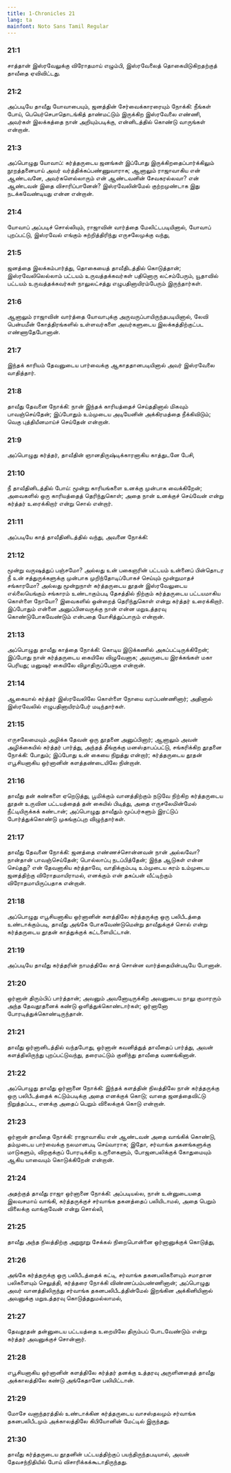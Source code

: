 ```yaml
---
title: 1-Chronicles 21
lang: ta
mainfont: Noto Sans Tamil Regular
---
```


###  21:1

சாத்தான் இஸ்ரவேலுக்கு விரோதமாய் எழும்பி, இஸ்ரவேலைத் தொகையிடுகிறதற்குத் தாவீதை ஏவிவிட்டது.

###  21:2

அப்படியே தாவீது யோவாபையும், ஜனத்தின் சேர்வைக்காரரையும் நோக்கி: நீங்கள் போய், பெயெர்செபாதொடங்கித் தாண்மட்டும் இருக்கிற இஸ்ரவேலை எண்ணி, அவர்கள் இலக்கத்தை நான் அறியும்படிக்கு, என்னிடத்தில் கொண்டு வாருங்கள் என்றான்.

###  21:3

அப்பொழுது யோவாப்: கர்த்தருடைய ஜனங்கள் இப்போது இருக்கிறதைப்பார்க்கிலும் நூறத்தனையாய் அவர் வர்த்திக்கப்பண்ணுவாராக; ஆனாலும் ராஜாவாகிய என் ஆண்டவனே, அவர்களெல்லாரும் என் ஆண்டவனின் சேவகரல்லவா? என் ஆண்டவன் இதை விசாரிப்பானேன்? இஸ்ரவேலின்மேல் குற்றமுண்டாக இது நடக்கவேண்டியது என்ன என்றான்.

###  21:4

யோவாப் அப்படிச் சொல்லியும், ராஜாவின் வார்த்தை மேலிட்டபடியினால், யோவாப் புறப்பட்டு, இஸ்ரவேல் எங்கும் சுற்றித்திரிந்து எருசலேமுக்கு வந்து,

###  21:5

ஜனத்தை இலக்கம்பார்த்து, தொகையைத் தாவீதிடத்தில் கொடுத்தான்; இஸ்ரவேலிலெல்லாம் பட்டயம் உருவத்தக்கவர்கள் பதினொரு லட்சம்பேரும், யூதாவில் பட்டயம் உருவத்தக்கவர்கள் நாலுலட்சத்து எழுபதினாயிரம்பேரும் இருந்தார்கள்.

###  21:6

ஆனாலும் ராஜாவின் வார்த்தை யோவாபுக்கு அருவருப்பாயிருந்தபடியினால், லேவி பென்யமீன் கோத்திரங்களில் உள்ளவர்களை அவர்களுடைய இலக்கத்திற்குட்பட எண்ணாதேபோனான்.

###  21:7

இந்தக் காரியம் தேவனுடைய பார்வைக்கு ஆகாததானபடியினால் அவர் இஸ்ரவேலை வாதித்தார்.

###  21:8

தாவீது தேவனை நோக்கி: நான் இந்தக் காரியத்தைச் செய்ததினால் மிகவும் பாவஞ்செய்தேன்; இப்போதும் உம்முடைய அடியேனின் அக்கிரமத்தை நீக்கிவிடும்; வெகு புத்தியீனமாய்ச் செய்தேன் என்றான்.

###  21:9

அப்பொழுது கர்த்தர், தாவீதின் ஞானதிருஷ்டிக்காரனாகிய காத்துடனே பேசி,

###  21:10

நீ தாவீதினிடத்தில் போய்: மூன்று காரியங்களை உனக்கு முன்பாக வைக்கிறேன்; அவைகளில் ஒரு காரியத்தைத் தெரிந்துகொள்; அதை நான் உனக்குச் செய்வேன் என்று கர்த்தர் உரைக்கிறார் என்று சொல் என்றார்.

###  21:11

அப்படியே காத் தாவீதினிடத்தில் வந்து, அவனை நோக்கி:

###  21:12

மூன்று வருஷத்துப் பஞ்சமோ? அல்லது உன் பகைஞரின் பட்டயம் உன்னைப் பின்தொடர நீ உன் சத்துருக்களுக்கு முன்பாக முறிந்தோடிப்போகச் செய்யும் மூன்றுமாதச் சங்காரமோ? அல்லது மூன்றுநாள் கர்த்தருடைய தூதன் இஸ்ரவேலுடைய எல்லையெங்கும் சங்காரம் உண்டாகும்படி தேசத்தில் நிற்கும் கர்த்தருடைய பட்டயமாகிய கொள்ளை நோயோ? இவைகளில் ஒன்றைத் தெரிந்துகொள் என்று கர்த்தர் உரைக்கிறார். இப்போதும் என்னை அனுப்பினவருக்கு நான் என்ன மறுஉத்தரவு கொண்டுபோகவேண்டும் என்பதை யோசித்துப்பாரும் என்றான்.

###  21:13

அப்பொழுது தாவீது காத்தை நோக்கி: கொடிய இடுக்கணில் அகப்பட்டிருக்கிறேன்; இப்போது நான் கர்த்தருடைய கையிலே விழுவேனாக; அவருடைய இரக்கங்கள் மகா பெரியது; மனுஷர் கையிலே விழாதிருப்பேனாக என்றான்.

###  21:14

ஆகையால் கர்த்தர் இஸ்ரவேலிலே கொள்ளை நோயை வரப்பண்ணினார்; அதினால் இஸ்ரவேலில் எழுபதினாயிரம்பேர் மடிந்தார்கள்.

###  21:15

எருசலேமையும் அழிக்க தேவன் ஒரு தூதனை அனுப்பினார்; ஆனாலும் அவன் அழிக்கையில் கர்த்தர் பார்த்து, அந்தத் தீங்குக்கு மனஸ்தாபப்பட்டு, சங்கரிக்கிற தூதனை நோக்கி: போதும்; இப்போது உன் கையை நிறுத்து என்றார்; கர்த்தருடைய தூதன் எபூசியனாகிய ஒர்னானின் களத்தண்டையிலே நின்றான்.

###  21:16

தாவீது தன் கண்களை ஏறெடுத்து, பூமிக்கும் வானத்திற்கும் நடுவே நிற்கிற கர்த்தருடைய தூதன் உருவின பட்டயத்தைத் தன் கையில் பிடித்து, அதை எருசலேமின்மேல் நீட்டியிருக்கக் கண்டான்; அப்பொழுது தாவீதும் மூப்பர்களும் இரட்டுப் போர்த்துக்கொண்டு முகங்குப்புற விழுந்தார்கள்.

###  21:17

தாவீது தேவனை நோக்கி: ஜனத்தை எண்ணச்சொன்னவன் நான் அல்லவோ? நான்தான் பாவஞ்செய்தேன்; பொல்லாப்பு நடப்பித்தேன்; இந்த ஆடுகள் என்ன செய்தது? என் தேவனாகிய கர்த்தாவே, வாதிக்கும்படி உம்முடைய கரம் உம்முடைய ஜனத்திற்கு விரோதமாயிராமல், எனக்கும் என் தகப்பன் வீட்டிற்கும் விரோதமாயிருப்பதாக என்றான்.

###  21:18

அப்பொழுது எபூசியனாகிய ஒர்னானின் களத்திலே கர்த்தருக்கு ஒரு பலிபீடத்தை உண்டாக்கும்படி, தாவீது அங்கே போகவேண்டுமென்று தாவீதுக்குச் சொல் என்று கர்த்தருடைய தூதன் காத்துக்குக் கட்டளையிட்டான்.

###  21:19

அப்படியே தாவீது கர்த்தரின் நாமத்திலே காத் சொன்ன வார்த்தையின்படியே போனான்.

###  21:20

ஒர்னான் திரும்பிப் பார்த்தான்; அவனும் அவனோடிருக்கிற அவனுடைய நாலு குமாரரும் அந்த தேவதூதனைக் கண்டு ஒளித்துக்கொண்டார்கள்; ஒர்னானோ போரடித்துக்கொண்டிருந்தான்.

###  21:21

தாவீது ஒர்னானிடத்தில் வந்தபோது, ஒர்னான் கவனித்துத் தாவீதைப் பார்த்து, அவன் களத்திலிருந்து புறப்பட்டுவந்து, தரைமட்டும் குனிந்து தாவீதை வணங்கினான்.

###  21:22

அப்பொழுது தாவீது ஒர்னானை நோக்கி: இந்தக் களத்தின் நிலத்திலே நான் கர்த்தருக்கு ஒரு பலிபீடத்தைக் கட்டும்படிக்கு அதை எனக்குக் கொடு; வாதை ஜனத்தைவிட்டு நிறுத்தப்பட, எனக்கு அதைப் பெறும் விலைக்குக் கொடு என்றான்.

###  21:23

ஒர்னான் தாவீதை நோக்கி: ராஜாவாகிய என் ஆண்டவன் அதை வாங்கிக் கொண்டு, தம்முடைய பார்வைக்கு நலமானபடி செய்வாராக; இதோ, சர்வாங்க தகனங்களுக்கு மாடுகளும், விறகுக்குப் போரடிக்கிற உருளைகளும், போஜனபலிக்குக் கோதுமையும் ஆகிய யாவையும் கொடுக்கிறேன் என்றான்.

###  21:24

அதற்குத் தாவீது ராஜா ஒர்னானை நோக்கி: அப்படியல்ல, நான் உன்னுடையதை இலவசமாய் வாங்கி, கர்த்தருக்குச் சர்வாங்க தகனத்தைப் பலியிடாமல், அதை பெறும் விலைக்கு வாங்குவேன் என்று சொல்லி,

###  21:25

தாவீது அந்த நிலத்திற்கு அறுநூறு சேக்கல் நிறைபொன்னை ஒர்னானுக்குக் கொடுத்து,

###  21:26

அங்கே கர்த்தருக்கு ஒரு பலிபீடத்தைக் கட்டி, சர்வாங்க தகனபலிகளையும் சமாதான பலிகளையும் செலுத்தி, கர்த்தரை நோக்கி விண்ணப்பம்பண்ணினான்; அப்பொழுது அவர் வானத்திலிருந்து சர்வாங்க தகனபலிபீடத்தின்மேல் இறங்கின அக்கினியினால் அவனுக்கு மறுஉத்தரவு கொடுத்ததுமல்லாமல்,

###  21:27

தேவதூதன் தன்னுடைய பட்டயத்தை உறையிலே திரும்பப் போடவேண்டும் என்று கர்த்தர் அவனுக்குச் சொன்னார்.

###  21:28

எபூசியனாகிய ஒர்னானின் களத்திலே கர்த்தர் தனக்கு உத்தரவு அருளினதைத் தாவீது அக்காலத்திலே கண்டு அங்கேதானே பலியிட்டான்.

###  21:29

மோசே வனாந்தரத்தில் உண்டாக்கின கர்த்தருடைய வாசஸ்தலமும் சர்வாங்க தகனபலிபீடமும் அக்காலத்திலே கிபியோனின் மேட்டில் இருந்தது.

###  21:30

தாவீது கர்த்தருடைய தூதனின் பட்டயத்திற்குப் பயந்திருந்தபடியால், அவன் தேவசந்நிதியில் போய் விசாரிக்கக்கூடாதிருந்தது.

